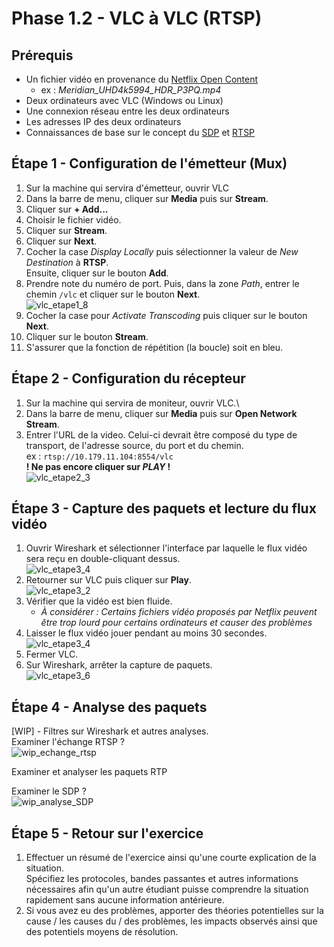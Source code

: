 # Phase 1.2 - VLC à VLC (RTSP)

## Prérequis
- Un fichier vidéo en provenance du [Netflix Open Content](https://opencontent.netflix.com/)
    - ex : *Meridian_UHD4k5994_HDR_P3PQ.mp4*
- Deux ordinateurs avec VLC (Windows ou Linux)
- Une connexion réseau entre les deux ordinateurs
- Les adresses IP des deux ordinateurs
- Connaissances de base sur le concept du [SDP](https://en.wikipedia.org/wiki/Session_Description_Protocol) et [RTSP](https://www.rfc-editor.org/info/rfc2326)

## Étape 1 - Configuration de l'émetteur (Mux)
1. Sur la machine qui servira d'émetteur, ouvrir VLC
2. Dans la barre de menu, cliquer sur **Media** puis sur **Stream**.
3. Cliquer sur **+ Add...**
4. Choisir le fichier vidéo.
5. Cliquer sur **Stream**.
6. Cliquer sur **Next**.
7. Cocher la case *Display Locally* puis sélectionner la valeur de *New Destination* à **RTSP**.\
Ensuite, cliquer sur le bouton **Add**.
8. Prendre note du numéro de port. Puis, dans la zone *Path*, entrer le chemin `/vlc` et cliquer sur le bouton **Next**.\
![vlc_etape1_8](./img/p1.2_vlc_pic8.png)
9. Cocher la case pour *Activate Transcoding* puis cliquer sur le bouton **Next**.
10. Cliquer sur le bouton **Stream**.
11. S'assurer que la fonction de répétition (la boucle) soit en bleu.

## Étape 2 - Configuration du récepteur
1. Sur la machine qui servira de moniteur, ouvrir VLC.\
2. Dans la barre de menu, cliquer sur **Media** puis sur **Open Network Stream**.
3. Entrer l'URL de la video. Celui-ci devrait être composé du type de transport, de l'adresse source, du port et du chemin.\
ex : `rtsp://10.179.11.104:8554/vlc`\
**! Ne pas encore cliquer sur *PLAY* !**\
![vlc_etape2_3](./img/p1.2_vlc_pic13.png)

## Étape 3 - Capture des paquets et lecture du flux vidéo
1. Ouvrir Wireshark et sélectionner l'interface par laquelle le flux vidéo sera reçu en double-cliquant dessus.\
![vlc_etape3_4](./img/p1.2_vlc_pic14.png)
2. Retourner sur VLC puis cliquer sur **Play**.\
![vlc_etape3_2](./img/p1.2_vlc_pic13.png)
3. Vérifier que la vidéo est bien fluide.
    - *À considérer : Certains fichiers vidéo proposés par Netflix peuvent être trop lourd pour certains ordinateurs et causer des problèmes*
4. Laisser le flux vidéo jouer pendant au moins 30 secondes.\
![vlc_etape3_4](./img/p1.2_vlc_pic16.png)
5. Fermer VLC.
6. Sur Wireshark, arrêter la capture de paquets.\
![vlc_etape3_6](./img/p1.2_vlc_pic17.png)

## Étape 4 - Analyse des paquets

[WIP] - Filtres sur Wireshark et autres analyses.\
Examiner l'échange RTSP ? \
![wip_echange_rtsp](./img/image_echange_rtsp.png)

Examiner et analyser les paquets RTP

Examiner le SDP ?\
![wip_analyse_SDP](./img/image_sdp.png)




## Étape 5 - Retour sur l'exercice
1. Effectuer un résumé de l'exercice ainsi qu'une courte explication de la situation.\
Spécifiez les protocoles, bandes passantes et autres informations nécessaires afin qu'un autre étudiant puisse comprendre la situation rapidement sans aucune information antérieure.
2. Si vous avez eu des problèmes, apporter des théories potentielles sur la cause / les causes du / des problèmes, les impacts observés ainsi que des potentiels moyens de résolution.